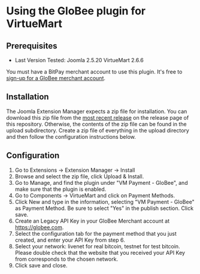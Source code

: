 # Using the GloBee plugin for VirtueMart

## Prerequisites

* Last Version Tested: Joomla 2.5.20 VirtueMart 2.6.6

You must have a BitPay merchant account to use this plugin.  It's free to [sign-up for a GloBee merchant account](https://globee.com).

## Installation
The Joomla Extension Manager expects a zip file for installation. You can download this zip file from the [most recent release](https://github.com/GloBee-Official/virtuemart-plugin/releases/latest) on the release page of this repository. Otherwise, the contents of the zip file can be found in the upload subdirectory. Create a zip file of everything in the upload directory and then follow the configuration instructions below.
 
## Configuration
1. Go to Extensions -> Extension Manager -> Install
2. Browse and select the zip file, click Upload & Install.
3. Go to Manage, and find the plugin under "VM Payment - GloBee", and make sure that the plugin is enabled.
4. Go to Components -> VirtueMart and click on Payment Methods.
5. Click New and type in the information, selecting "VM Payment - GloBee" as Payment Method. Be sure to select "Yes" in the publish section. Click save.
6. Create an Legacy API Key in your GloBee Merchant account at https://globee.com.
7. Select the configuration tab for the payment method that you just created, and enter your API Key from step 6.
8. Select your network: livenet for real bitcoin, testnet for test bitcoin. Please double check that the website that you received your API Key from corresponds to the chosen network. 
9. Click save and close.
